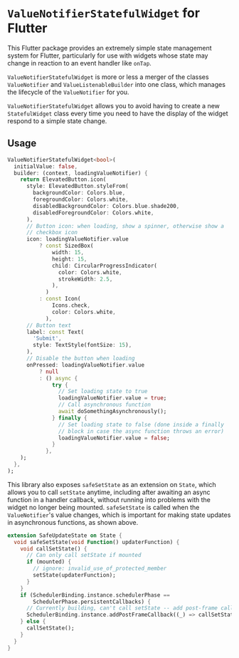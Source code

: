 # `ValueNotifierStatefulWidget` for Flutter

This Flutter package provides an extremely simple state management system for Flutter, particularly for use with widgets whose state may change in reaction to an event handler like `onTap`.

`ValueNotifierStatefulWidget` is more or less a merger of the classes `ValueNotifier` and `ValueListenableBuilder` into one class, which manages the lifecycle of the `ValueNotifier` for you.

`ValueNotifierStatefulWidget` allows you to avoid having to create a new `StatefulWidget` class every time you need to have the display of the widget respond to a simple state change.

## Usage

```dart
ValueNotifierStatefulWidget<bool>(
  initialValue: false,
  builder: (context, loadingValueNotifier) {
    return ElevatedButton.icon(
      style: ElevatedButton.styleFrom(
        backgroundColor: Colors.blue,
        foregroundColor: Colors.white,
        disabledBackgroundColor: Colors.blue.shade200,
        disabledForegroundColor: Colors.white,
      ),
      // Button icon: when loading, show a spinner, otherwise show a
      // checkbox icon
      icon: loadingValueNotifier.value
          ? const SizedBox(
              width: 15,
              height: 15,
              child: CircularProgressIndicator(
                color: Colors.white,
                strokeWidth: 2.5,
              ),
            )
          : const Icon(
              Icons.check,
              color: Colors.white,
            ),
      // Button text
      label: const Text(
        'Submit',
        style: TextStyle(fontSize: 15),
      ),
      // Disable the button when loading
      onPressed: loadingValueNotifier.value
          ? null
          : () async {
              try {
                // Set loading state to true
                loadingValueNotifier.value = true;
                // Call asynchronous function
                await doSomethingAsynchronously();
              } finally {
                // Set loading state to false (done inside a finally
                // block in case the async function throws an error)
                loadingValueNotifier.value = false;
              }
            },
    );
  },
);
```

This library also exposes `safeSetState` as an extension on `State`, which allows you to call `setState` anytime, including after awaiting an async function in a handler callback, without running into problems with the widget no longer being mounted. `safeSetState` is called when the `ValueNotifier`'s value changes, which is important for making state updates in asynchronous functions, as shown above.

```dart
extension SafeUpdateState on State {
  void safeSetState(void Function() updaterFunction) {
    void callSetState() {
      // Can only call setState if mounted
      if (mounted) {
        // ignore: invalid_use_of_protected_member
        setState(updaterFunction);
      }
    }
    if (SchedulerBinding.instance.schedulerPhase ==
        SchedulerPhase.persistentCallbacks) {
      // Currently building, can't call setState -- add post-frame callback
      SchedulerBinding.instance.addPostFrameCallback((_) => callSetState());
    } else {
      callSetState();
    }
  }
}
```

